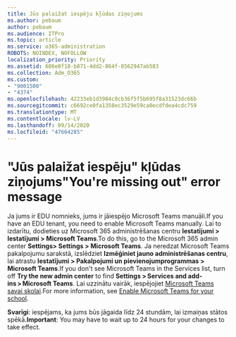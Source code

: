 ```yaml
---
title: Jūs palaižat iespēju kļūdas ziņojums
ms.author: pebaum
author: pebaum
ms.audience: ITPro
ms.topic: article
ms.service: o365-administration
ROBOTS: NOINDEX, NOFOLLOW
localization_priority: Priority
ms.assetid: 686e8f18-b871-4dd2-864f-8562947ab583
ms.collection: Adm_O365
ms.custom:
- "9001500"
- "4374"
ms.openlocfilehash: 42233eb1d3984c0cb36f5f5b695f8a31523dc66b
ms.sourcegitcommit: c6692ce0fa1358ec3529e59ca0ecdfdea4cdc759
ms.translationtype: MT
ms.contentlocale: lv-LV
ms.lasthandoff: 09/14/2020
ms.locfileid: "47664285"
---
```

# <a name="youre-missing-out-error-message"></a><span data-ttu-id="7a8a5-102">"Jūs palaižat iespēju" kļūdas ziņojums</span><span class="sxs-lookup"><span data-stu-id="7a8a5-102">"You're missing out" error message</span></span>

<span data-ttu-id="7a8a5-103">Ja jums ir EDU nomnieks, jums ir jāiespējo Microsoft Teams manuāli.</span><span class="sxs-lookup"><span data-stu-id="7a8a5-103">If you have an EDU tenant, you need to enable Microsoft Teams manually.</span></span> <span data-ttu-id="7a8a5-104">Lai to izdarītu, dodieties uz Microsoft 365 administrēšanas centru **Iestatījumi > Iestatījumi > Microsoft Teams**.</span><span class="sxs-lookup"><span data-stu-id="7a8a5-104">To do this, go to the Microsoft 365 admin center **Settings> Settings > Microsoft Teams**.</span></span> <span data-ttu-id="7a8a5-105">Ja neredzat Microsoft Teams pakalpojumu sarakstā, izslēdziet **Izmēģiniet jauno administrēšanas centru**, lai atrastu **Iestatījumi > Pakalpojumi un pievienojumprogrammas > Microsoft Teams**.</span><span class="sxs-lookup"><span data-stu-id="7a8a5-105">If you don't see Microsoft Teams in the Services list, turn off **Try the new admin center** to find **Settings > Services and add-ins > Microsoft Teams**.</span></span> <span data-ttu-id="7a8a5-106">Lai uzzinātu vairāk, iespējojiet [Microsoft Teams savai skolai](https://docs.microsoft.com/microsoft-365/education/intune-edu-trial/enable-microsoft-teams#enable-microsoft-teams-for-your-school-1).</span><span class="sxs-lookup"><span data-stu-id="7a8a5-106">For more information, see [Enable Microsoft Teams for your school](https://docs.microsoft.com/microsoft-365/education/intune-edu-trial/enable-microsoft-teams#enable-microsoft-teams-for-your-school-1).</span></span>

<span data-ttu-id="7a8a5-107">**Svarīgi**: iespējams, ka jums būs jāgaida līdz 24 stundām, lai izmaiņas stātos spēkā.</span><span class="sxs-lookup"><span data-stu-id="7a8a5-107">**Important**: You may have to wait up to 24 hours for your changes to take effect.</span></span>
